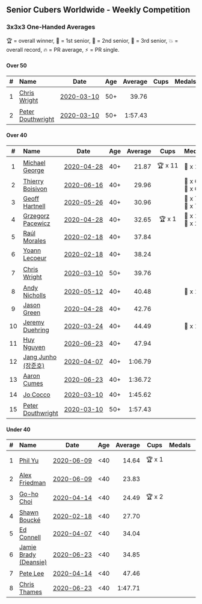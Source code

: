 ## Senior Cubers Worldwide - Weekly Competition
### 3x3x3 One-Handed Averages

🏆 = overall winner, 🥇 = 1st senior, 🥈 = 2nd senior, 🥉 = 3rd senior, 💥 = overall record, 🔥 = PR average, ⚡ = PR single.

#### Over 50

| # | Name | Date | Age | Average | Cups | Medals | Achievements | Video |
| :--: | :-- | :--: | :--: | --: | :--: | :-- | :-- | :-- |
| 1 | [Chris Wright](../../persons/chris_wright/333oh.md) | [<span style="white-space: nowrap">2020-03-10</span>](2020-03-10.md) | 50+ | 39.76 |  |  | <span style="white-space: nowrap">💥 x 1</span>, <span style="white-space: nowrap">🔥 x 1</span>, <span style="white-space: nowrap">⚡ x 1</span> | [Link](https://www.facebook.com/events/684510792316675/permalink/685546418879779/) |
| 2 | [Peter Douthwright](../../persons/peter_douthwright/333oh.md) | [<span style="white-space: nowrap">2020-03-10</span>](2020-03-10.md) | 50+ | 1:57.43 |  |  | <span style="white-space: nowrap">🔥 x 1</span>, <span style="white-space: nowrap">⚡ x 2</span> | [Link](https://www.facebook.com/events/684510792316675/permalink/688822721885482/) |

#### Over 40

| # | Name | Date | Age | Average | Cups | Medals | Achievements | Video |
| :--: | :-- | :--: | :--: | --: | :--: | :-- | :-- | :-- |
| 1 | [Michael George](../../persons/michael_george/333oh.md) | [<span style="white-space: nowrap">2020-04-28</span>](2020-04-28.md) | 40+ | 21.87 | <span style="white-space: nowrap">🏆 x 11</span> | <span style="white-space: nowrap">🥇 x 14</span> | <span style="white-space: nowrap">💥 x 5</span>, <span style="white-space: nowrap">🔥 x 3</span>, <span style="white-space: nowrap">⚡ x 5</span> | [Link](https://www.facebook.com/events/535188653858103/permalink/535332343843734/) |
| 2 | [Thierry Boisivon](../../persons/thierry_boisivon/333oh.md) | [<span style="white-space: nowrap">2020-06-16</span>](2020-06-16.md) | 40+ | 29.96 |  | <span style="white-space: nowrap">🥈 x 6</span>, <span style="white-space: nowrap">🥉 x 6</span> | <span style="white-space: nowrap">🔥 x 7</span>, <span style="white-space: nowrap">⚡ x 3</span> | [Link](https://www.facebook.com/events/604103587178706/permalink/608762373379494/) |
| 3 | [Geoff Hartnell](../../persons/geoff_hartnell/333oh.md) | [<span style="white-space: nowrap">2020-05-26</span>](2020-05-26.md) | 40+ | 30.96 |  | <span style="white-space: nowrap">🥈 x 7</span>, <span style="white-space: nowrap">🥉 x 7</span> | <span style="white-space: nowrap">🔥 x 5</span>, <span style="white-space: nowrap">⚡ x 4</span> | [Link](https://www.facebook.com/events/688407551989463/permalink/690561981774020/) |
| 4 | [Grzegorz Pacewicz](../../persons/grzegorz_pacewicz/333oh.md) | [<span style="white-space: nowrap">2020-04-28</span>](2020-04-28.md) | 40+ | 32.65 | <span style="white-space: nowrap">🏆 x 1</span> | <span style="white-space: nowrap">🥇 x 1</span>, <span style="white-space: nowrap">🥈 x 2</span> | <span style="white-space: nowrap">🔥 x 3</span>, <span style="white-space: nowrap">⚡ x 2</span> | [Link](https://www.facebook.com/events/535188653858103/permalink/537395990304036/) |
| 5 | [Raúl Morales](../../persons/raul_morales/333oh.md) | [<span style="white-space: nowrap">2020-02-18</span>](2020-02-18.md) | 40+ | 37.84 |  |  | <span style="white-space: nowrap">🔥 x 1</span>, <span style="white-space: nowrap">⚡ x 1</span> | |
| 6 | [Yoann Lecoeur](../../persons/yoann_lecoeur/333oh.md) | [<span style="white-space: nowrap">2020-02-18</span>](2020-02-18.md) | 40+ | 38.24 |  |  | <span style="white-space: nowrap">🔥 x 1</span>, <span style="white-space: nowrap">⚡ x 1</span> | [Link](https://www.facebook.com/events/1618332754973681/permalink/1622459904560966/) |
| 7 | [Chris Wright](../../persons/chris_wright/333oh.md) | [<span style="white-space: nowrap">2020-03-10</span>](2020-03-10.md) | 50+ | 39.76 |  |  | <span style="white-space: nowrap">💥 x 1</span>, <span style="white-space: nowrap">🔥 x 1</span>, <span style="white-space: nowrap">⚡ x 1</span> | [Link](https://www.facebook.com/events/684510792316675/permalink/685546418879779/) |
| 8 | [Andy Nicholls](../../persons/andy_nicholls/333oh.md) | [<span style="white-space: nowrap">2020-05-12</span>](2020-05-12.md) | 40+ | 40.48 |  | <span style="white-space: nowrap">🥉 x 1</span> | <span style="white-space: nowrap">🔥 x 2</span>, <span style="white-space: nowrap">⚡ x 4</span> | [Link](https://www.facebook.com/events/546188069600739/permalink/546935109526035/) |
| 9 | [Jason Green](../../persons/jason_green/333oh.md) | [<span style="white-space: nowrap">2020-04-28</span>](2020-04-28.md) | 40+ | 42.76 |  |  | <span style="white-space: nowrap">🔥 x 1</span>, <span style="white-space: nowrap">⚡ x 1</span> | [Link](https://www.facebook.com/jasongreenbowler/videos/10163336975180425/) |
| 10 | [Jeremy Duehring](../../persons/jeremy_duehring/333oh.md) | [<span style="white-space: nowrap">2020-03-24</span>](2020-03-24.md) | 40+ | 44.49 |  | <span style="white-space: nowrap">🥉 x 1</span> | <span style="white-space: nowrap">🔥 x 2</span>, <span style="white-space: nowrap">⚡ x 2</span> | [Link](https://www.facebook.com/events/212335450005639/permalink/213082393264278/) |
| 11 | [Huy Nguyen](../../persons/huy_nguyen/333oh.md) | [<span style="white-space: nowrap">2020-06-23</span>](2020-06-23.md) | 40+ | 47.94 |  |  | <span style="white-space: nowrap">🔥 x 2</span>, <span style="white-space: nowrap">⚡ x 1</span> | [Link](https://www.facebook.com/events/722150235200875/permalink/726287661453799/) |
| 12 | [Jang Junho (장준호)](../../persons/jang_junho/333oh.md) | [<span style="white-space: nowrap">2020-04-07</span>](2020-04-07.md) | 40+ | 1:06.79 |  |  | <span style="white-space: nowrap">🔥 x 3</span>, <span style="white-space: nowrap">⚡ x 3</span> | [Link](https://www.facebook.com/events/682716079141575/permalink/686595828753600/) |
| 13 | [Aaron Cumes](../../persons/aaron_cumes/333oh.md) | [<span style="white-space: nowrap">2020-06-23</span>](2020-06-23.md) | 40+ | 1:36.72 |  |  | <span style="white-space: nowrap">🔥 x 4</span>, <span style="white-space: nowrap">⚡ x 5</span> | [Link](https://www.facebook.com/events/722150235200875/permalink/722235995192299/) |
| 14 | [Jo Cocco](../../persons/jo_cocco/333oh.md) | [<span style="white-space: nowrap">2020-03-10</span>](2020-03-10.md) | 40+ | 1:45.62 |  |  | <span style="white-space: nowrap">🔥 x 2</span>, <span style="white-space: nowrap">⚡ x 3</span> | [Link](https://www.facebook.com/events/164742401163863/permalink/168022254169211/) |
| 15 | [Peter Douthwright](../../persons/peter_douthwright/333oh.md) | [<span style="white-space: nowrap">2020-03-10</span>](2020-03-10.md) | 50+ | 1:57.43 |  |  | <span style="white-space: nowrap">🔥 x 1</span>, <span style="white-space: nowrap">⚡ x 2</span> | [Link](https://www.facebook.com/events/684510792316675/permalink/688822721885482/) |

#### Under 40

| # | Name | Date | Age | Average | Cups | Medals | Achievements | Video |
| :--: | :-- | :--: | :--: | --: | :--: | :-- | :-- | :-- |
| 1 | [Phil Yu](../../persons/phil_yu/333oh.md) | [<span style="white-space: nowrap">2020-06-09</span>](2020-06-09.md) | <40 | 14.64 | <span style="white-space: nowrap">🏆 x 1</span> |  | <span style="white-space: nowrap">💥 x 1</span>, <span style="white-space: nowrap">🔥 x 1</span>, <span style="white-space: nowrap">⚡ x 1</span> | [Link](https://www.facebook.com/events/903549840109576/permalink/904463093351584/) |
| 2 | [Alex Friedman](../../persons/alex_friedman/333oh.md) | [<span style="white-space: nowrap">2020-06-09</span>](2020-06-09.md) | <40 | 23.83 |  |  | <span style="white-space: nowrap">🔥 x 4</span>, <span style="white-space: nowrap">⚡ x 4</span> | [Link](https://www.facebook.com/events/903549840109576/permalink/907939493003944/) |
| 3 | [Go-ho Choi](../../persons/go_ho_choi/333oh.md) | [<span style="white-space: nowrap">2020-04-14</span>](2020-04-14.md) | <40 | 24.49 | <span style="white-space: nowrap">🏆 x 2</span> |  | <span style="white-space: nowrap">💥 x 1</span>, <span style="white-space: nowrap">🔥 x 2</span>, <span style="white-space: nowrap">⚡ x 1</span> | [Link](https://www.facebook.com/events/982619255468618/permalink/987264148337462/) |
| 4 | [Shawn Boucké](../../persons/shawn_boucke/333oh.md) | [<span style="white-space: nowrap">2020-02-18</span>](2020-02-18.md) | <40 | 27.70 |  |  | <span style="white-space: nowrap">🔥 x 1</span>, <span style="white-space: nowrap">⚡ x 1</span> | [Link](https://www.facebook.com/events/1618332754973681/permalink/1621909717949318/) |
| 5 | [Ed Connell](../../persons/ed_connell/333oh.md) | [<span style="white-space: nowrap">2020-04-07</span>](2020-04-07.md) | <40 | 34.04 |  |  | <span style="white-space: nowrap">🔥 x 1</span>, <span style="white-space: nowrap">⚡ x 1</span> | [Link](https://www.facebook.com/events/682716079141575/permalink/684177285662121/) |
| 6 | [Jamie Brady (Deansie)](../../persons/jamie_brady/333oh.md) | [<span style="white-space: nowrap">2020-06-23</span>](2020-06-23.md) | <40 | 34.85 |  |  | <span style="white-space: nowrap">🔥 x 4</span>, <span style="white-space: nowrap">⚡ x 3</span> | [Link](https://www.facebook.com/events/722150235200875/permalink/725813714834527/) |
| 7 | [Pete Lee](../../persons/pete_lee/333oh.md) | [<span style="white-space: nowrap">2020-04-14</span>](2020-04-14.md) | <40 | 47.46 |  |  | <span style="white-space: nowrap">🔥 x 2</span>, <span style="white-space: nowrap">⚡ x 1</span> | [Link](https://www.facebook.com/events/982619255468618/permalink/985950998468777/) |
| 8 | [Chris Thames](../../persons/chris_thames/333oh.md) | [<span style="white-space: nowrap">2020-06-23</span>](2020-06-23.md) | <40 | 1:47.71 |  |  | <span style="white-space: nowrap">🔥 x 2</span>, <span style="white-space: nowrap">⚡ x 1</span> | [Link](https://www.facebook.com/events/722150235200875/permalink/725711178178114/) |


<!-- Global site tag (gtag.js) - Google Analytics -->
<script async src="https://www.googletagmanager.com/gtag/js?id=UA-86348435-3"></script>
<script>window.dataLayer = window.dataLayer || []; function gtag() {dataLayer.push(arguments);} gtag('js', new Date()); gtag('config', 'UA-86348435-3');</script>
